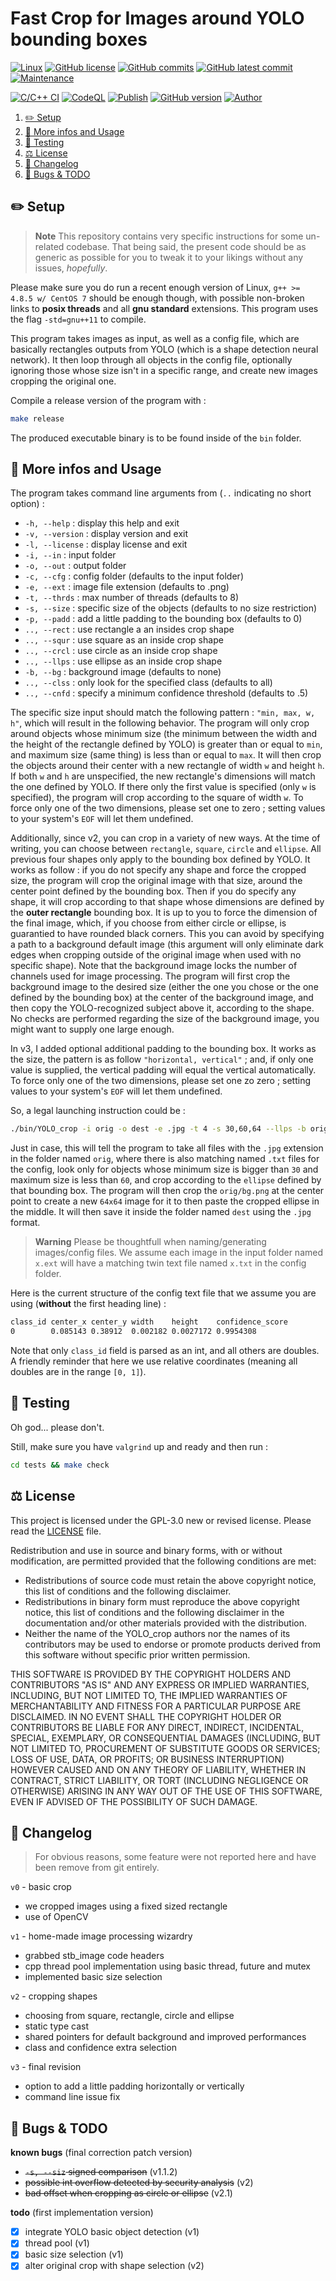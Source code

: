 # Fast Crop for Images around YOLO bounding boxes

[![Linux](https://svgshare.com/i/Zhy.svg)](https://docs.microsoft.com/en-us/windows/wsl/tutorials/gui-apps)
[![GitHub license](https://img.shields.io/github/license/ThomasByr/YOLO_crop)](https://github.com/ThomasByr/YOLO_crop/blob/master/LICENSE)
[![GitHub commits](https://badgen.net/github/commits/ThomasByr/YOLO_crop)](https://GitHub.com/ThomasByr/YOLO_crop/commit/)
[![GitHub latest commit](https://badgen.net/github/last-commit/ThomasByr/YOLO_crop)](https://gitHub.com/ThomasByr/YOLO_crop/commit/)
[![Maintenance](https://img.shields.io/badge/maintained%3F-yes-green.svg)](https://GitHub.com/ThomasByr/YOLO_crop/graphs/commit-activity)

[![C/C++ CI](https://github.com/ThomasByr/YOLO_crop/actions/workflows/c-cpp.yml/badge.svg)](https://github.com/ThomasByr/YOLO_crop/actions/workflows/c-cpp.yml)
[![CodeQL](https://github.com/ThomasByr/YOLO_crop/actions/workflows/codeql.yml/badge.svg)](https://github.com/ThomasByr/YOLO_crop/actions/workflows/codeql.yml)
[![Publish](https://github.com/ThomasByr/YOLO_crop/actions/workflows/publish.yml/badge.svg)](https://github.com/ThomasByr/YOLO_crop/actions/workflows/publish.yml)
[![GitHub version](https://badge.fury.io/gh/ThomasByr%2FYOLO_crop.svg)](https://github.com/ThomasByr/YOLO_crop)
[![Author](https://img.shields.io/badge/author-@ThomasByr-blue)](https://github.com/ThomasByr)

1. [✏️ Setup](#️-setup)
2. [💁 More infos and Usage](#-more-infos-and-usage)
3. [🧪 Testing](#-testing)
4. [⚖️ License](#️-license)
5. [🔄 Changelog](#-changelog)
6. [🐛 Bugs & TODO](#-bugs--todo)

## ✏️ Setup

> **Note**
> This repository contains very specific instructions for some un-related codebase. That being said, the present code should be as generic as possible for you to tweak it to your likings without any issues, _hopefully_.

Please make sure you do run a recent enough version of Linux, `g++ >= 4.8.5 w/ CentOS 7` should be enough though, with possible non-broken links to **posix threads** and all **gnu standard** extensions. This program uses the flag `-std=gnu++11` to compile.

This program takes images as input, as well as a config file, which are basically rectangles outputs from YOLO (which is a shape detection neural network). It then loop through all objects in the config file, optionally ignoring those whose size isn't in a specific range, and create new images cropping the original one.

Compile a release version of the program with :

```bash
make release
```

The produced executable binary is to be found inside of the `bin` folder.

## 💁 More infos and Usage

The program takes command line arguments from (`..` indicating no short option) :

- `-h, --help` : display this help and exit
- `-v, --version` : display version and exit
- `-l, --license` : display license and exit
- `-i, --in` : input folder
- `-o, --out` : output folder
- `-c, --cfg` : config folder (defaults to the input folder)
- `-e, --ext` : image file extension (defaults to .png)
- `-t, --thrds` : max number of threads (defaults to 8)
- `-s, --size` : specific size of the objects (defaults to no size restriction)
- `-p, --padd` : add a little padding to the bounding box (defaults to 0)
- `.., --rect` : use rectangle a an insides crop shape
- `.., --squr` : use square as an inside crop shape
- `.., --crcl` : use circle as an inside crop shape
- `.., --llps` : use ellipse as an inside crop shape
- `-b, --bg` : background image (defaults to none)
- `.., --clss` : only look for the specified class (defaults to all)
- `.., --cnfd` : specify a minimum confidence threshold (defaults to .5)

The specific size input should match the following pattern : `"min, max, w, h"`, which will result in the following behavior. The program will only crop around objects whose minimum size (the minimum between the width and the height of the rectangle defined by YOLO) is greater than or equal to `min`, and maximum size (same thing) is less than or equal to `max`. It will then crop the objects around their center with a new rectangle of width `w` and height `h`. If both `w` and `h` are unspecified, the new rectangle's dimensions will match the one defined by YOLO. If there only the first value is specified (only `w` is specified), the program will crop according to the square of width `w`. To force only one of the two dimensions, please set one to zero ; setting values to your system's `EOF` will let them undefined.

Additionally, since v2, you can crop in a variety of new ways. At the time of writing, you can choose between `rectangle`, `square`, `circle` and `ellipse`. All previous four shapes only apply to the bounding box defined by YOLO. It works as follow : if you do not specify any shape and force the cropped size, the program will crop the original image with that size, around the center point defined by the bounding box. Then if you do specify any shape, it will crop according to that shape whose dimensions are defined by the **outer rectangle** bounding box. It is up to you to force the dimension of the final image, which, if you choose from either circle or ellipse, is guarantied to have rounded black corners. This you can avoid by specifying a path to a background default image (this argument will only eliminate dark edges when cropping outside of the original image when used with no specific shape). Note that the background image locks the number of channels used for image processing. The program will first crop the background image to the desired size (either the one you chose or the one defined by the bounding box) at the center of the background image, and then copy the YOLO-recognized subject above it, according to the shape. No checks are performed regarding the size of the background image, you might want to supply one large enough.

In v3, I added optional additional padding to the bounding box. It works as the size, the pattern is as follow `"horizontal, vertical"` ; and, if only one value is supplied, the vertical padding will equal the vertical automatically. To force only one of the two dimensions, please set one zo zero ; setting values to your system's `EOF` will let them undefined.

So, a legal launching instruction could be :

```bash
./bin/YOLO_crop -i orig -o dest -e .jpg -t 4 -s 30,60,64 --llps -b orig/bg.png
```

Just in case, this will tell the program to take all files with the `.jpg` extension in the folder named `orig`, where there is also matching named `.txt` files for the config, look only for objects whose minimum size is bigger than `30` and maximum size is less than `60`, and crop according to the `ellipse` defined by that bounding box. The program will then crop the `orig/bg.png` at the center point to create a new `64x64` image for it to then paste the cropped ellipse in the middle. It will then save it inside the folder named `dest` using the `.jpg` format.

> **Warning**
> Please be thoughtfull when naming/generating images/config files. We assume each image in the input folder named `x.ext` will have a matching twin text file named `x.txt` in the config folder.

Here is the current structure of the config text file that we assume you are using (**without** the first heading line) :

```txt
class_id center_x center_y width    height    confidence_score
0        0.085143 0.38912  0.002182 0.0027172 0.9954308
```

Note that only `class_id` field is parsed as an int, and all others are doubles. A friendly reminder that here we use relative coordinates (meaning all doubles are in the range `[0, 1]`).

## 🧪 Testing

Oh god... please don't.

Still, make sure you have `valgrind` up and ready and then run :

```bash
cd tests && make check
```

## ⚖️ License

This project is licensed under the GPL-3.0 new or revised license. Please read the [LICENSE](LICENSE) file.

Redistribution and use in source and binary forms, with or without modification, are permitted provided that the following conditions are met:

- Redistributions of source code must retain the above copyright notice, this list of conditions and the following disclaimer.
- Redistributions in binary form must reproduce the above copyright notice, this list of conditions and the following disclaimer in the documentation and/or other materials provided with the distribution.
- Neither the name of the YOLO_crop authors nor the names of its contributors may be used to endorse or promote products derived from this software without specific prior written permission.

THIS SOFTWARE IS PROVIDED BY THE COPYRIGHT HOLDERS AND CONTRIBUTORS "AS IS" AND ANY EXPRESS OR IMPLIED WARRANTIES, INCLUDING, BUT NOT LIMITED TO, THE IMPLIED WARRANTIES OF MERCHANTABILITY AND FITNESS FOR A PARTICULAR PURPOSE ARE DISCLAIMED. IN NO EVENT SHALL THE COPYRIGHT HOLDER OR CONTRIBUTORS BE LIABLE FOR ANY DIRECT, INDIRECT, INCIDENTAL, SPECIAL, EXEMPLARY, OR CONSEQUENTIAL DAMAGES (INCLUDING, BUT NOT LIMITED TO, PROCUREMENT OF SUBSTITUTE GOODS OR SERVICES; LOSS OF USE, DATA, OR PROFITS; OR BUSINESS INTERRUPTION) HOWEVER CAUSED AND ON ANY THEORY OF LIABILITY, WHETHER IN CONTRACT, STRICT LIABILITY, OR TORT (INCLUDING NEGLIGENCE OR OTHERWISE) ARISING IN ANY WAY OUT OF THE USE OF THIS SOFTWARE, EVEN IF ADVISED OF THE POSSIBILITY OF SUCH DAMAGE.

## 🔄 Changelog

> For obvious reasons, some feature were not reported here and have been remove from git entirely.

`v0` - basic crop

- we cropped images using a fixed sized rectangle
- use of OpenCV

`v1` - home-made image processing wizardry

- grabbed stb_image code headers
- cpp thread pool implementation using basic thread, future and mutex
- implemented basic size selection

`v2` - cropping shapes

- choosing from square, rectangle, circle and ellipse
- static type cast
- shared pointers for default background and improved performances
- class and confidence extra selection

`v3` - final revision

- option to add a little padding horizontally or vertically
- command line issue fix

## 🐛 Bugs & TODO

**known bugs** (final correction patch version)

- ~~`-s, --siz` signed comparison~~ (v1.1.2)
- ~~possible int overflow detected by security analysis~~ (v2)
- ~~bad offset when cropping as circle or ellipse~~ (v2.1)

**todo** (first implementation version)

- [x] integrate YOLO basic object detection (v1)
- [x] thread pool (v1)
- [x] basic size selection (v1)
- [x] alter original crop with shape selection (v2)

